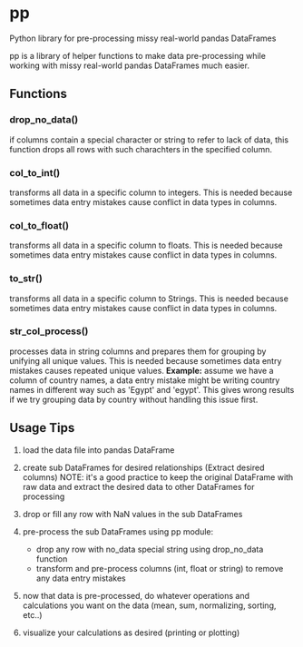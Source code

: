 # pp
Python library for pre-processing missy real-world pandas DataFrames

pp is a library of helper functions to make data pre-processing while working with missy real-world pandas DataFrames much easier.

## Functions

### drop_no_data()
if columns contain a special character or string to refer to lack of data, this function drops all rows with such charachters in the specified column.

### col_to_int()
transforms all data in a specific column to integers. This is needed because sometimes data entry mistakes cause conflict in data types in columns.

### col_to_float()
transforms all data in a specific column to floats. This is needed because sometimes data entry mistakes cause conflict in data types in columns.

### to_str()
transforms all data in a specific column to Strings. This is needed because sometimes data entry mistakes cause conflict in data types in columns.

### str_col_process()
processes data in string columns and prepares them for grouping by unifying all unique values. This is needed because sometimes data entry mistakes causes repeated unique values.
**Example:**
assume we have a column of country names, a data entry mistake might be writing country names in different way such as 'Egypt' and 'egypt'. This gives wrong results if we try grouping data by country without handling this issue first.

## Usage Tips

1. load the data file into pandas DataFrame

2. create sub DataFrames for desired relationships (Extract desired columns)
   NOTE: it's a good practice to keep the original DataFrame with raw data and extract the desired data to other DataFrames for processing

3. drop or fill any row with NaN values in the sub DataFrames

3. pre-process the sub DataFrames using pp module:
	- drop any row with no_data special string using drop_no_data function
	- transform and pre-process columns (int, float or string) to remove any data entry mistakes

4. now that data is pre-processed, do whatever operations and calculations you want on the data (mean, sum, normalizing, sorting, etc..)

5. visualize your calculations as desired (printing or plotting)
